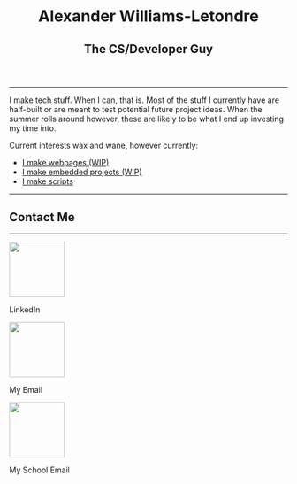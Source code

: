 <header>
  <h1 align="center">Alexander Williams-Letondre</h1>
  <h2 align="center">The CS/Developer Guy</h2>
</header>
<hr>
<body align="left">
  <div>
    <p>I make tech stuff. When I can, that is. Most of the stuff I currently have are half-built or are meant to test potential future project ideas. When the 
      summer rolls around however, these are likely to be what I end up investing my time into.</p>
    <p>Current interests wax and wane, however currently: </p>
    <ul>
      <li>
        <a href="">I make webpages (WIP)</a>
      </li>
      <li>
        <a href="">I make embedded projects (WIP)</a>
      </li>
      <li>
        <a href="">I make scripts</a>
      </li>
    </ul>
  </div>
  <hr>
</body>
<footer align="left">
  <h2>Contact Me</h2>
  <hr>
    <a href="https://www.linkedin.com/in/alexander-williams-letondre-36a59020b/" target="_blank">
      <img src="https://user-images.githubusercontent.com/80188240/164322657-29d40f74-043d-4200-a9c1-f9900f3870e4.svg" style="width:100px;height100px;">
    </a>  
    <p>
     LinkedIn
    </p>
  </img>
    <a href="mailto:al.willet02@gmail.com" target="_blank">
    <img src="https://user-images.githubusercontent.com/80188240/164323266-d0f65c75-59d1-4c7d-bb7c-a437f2b06805.svg" style="width:100px;height100px;">
    </a>
    <p>
      My Email
    </p> 
  </img>
      <a href="mailto:a.williamsletondre@uleth.ca" target="_blank">
      <img src="https://user-images.githubusercontent.com/80188240/164323266-d0f65c75-59d1-4c7d-bb7c-a437f2b06805.svg" style="width:100px;height100px;">
      </a>
      <p>
        My School Email
      </p>
    </img>
</footer>
